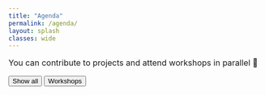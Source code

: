 ```yaml
---
title: "Agenda"
permalink: /agenda/
layout: splash
classes: wide
---
```

<p style="font-size:16px;">You can contribute to projects and attend workshops in parallel 🚀</p>
<link rel="stylesheet" href="{{ '/assets/css/agenda.css' | relative_url }}">
<script src="{{ '/assets/js/agenda.js' | relative_url }}"></script>

<div id="filters">
  <button id="button-all" class="btn active" onclick="filterSelection('all')"> Show all</button>
  <button id="button-workshops" class="btn" onclick="filterSelection('workshops')"> Workshops</button>
</div>

<div id="all" style="display: none;">
    <table id="agenda-all" class="agenda-col">
        <thead>
            <tr>
                <th colspan="12">
                    <h3>Day at a glance</h3>
                    <p>All times are in U.S. Pacific</p>
                </th>
            </tr>
        </thead>
        <tbody>
            {% for timeslots in site.data.agenda %}
                {% if timeslots.events %}
                    <tr>
                        <td style="background: white">{{timeslots.slot}}</td>
                        {% for event in timeslots.events %}
                            <td colspan={{event.colspan | default: 1}} rowspan={{event.rowspan | default: 1}} style="background: {{event.background-color | default: 'white'}}; padding: 25px 25px 25px 25px; border-top: 1px solid black;">
                                <span class="e">{{event.emoji}}</span>
                                 {% if event.url %}
                                   <a href="{{event.url}}">{{ event.name }}</a>
                                 {% else %}
                                 {{ event.name }}
                                 {% endif %}
                            </td>
                        {% endfor %}
                    </tr>
                {% endif %}
            {% endfor %}
        </tbody>
    </table>
</div>

<div id="all-mini" style="display: none;">
    <table id="agenda-all" class="agenda-col">
        <thead>
            <tr>
                <th colspan="4">
                    <h3>Day at a glance</h3>
                    <p>All times are in U.S. Pacific</p>
                </th>
            </tr>
        </thead>
        <tbody>
            {% for timeslots in site.data.agenda-mini %}
                    <tr>
                        <td colspan={{timeslots.colspan | default: 1}} rowspan={{timeslots.rowspan | default: 1}} style="background: white; padding: 25px 25px 25px 25px;">{{timeslots.slot}}</td>
                        {% if timeslots.events %}
                        {% for event in timeslots.events %}
                            <td colspan={{event.colspan | default: 1}} rowspan={{event.rowspan | default: 1}} style="background: {{event.background-color | default: 'white'}}; padding: 25px 25px 25px 25px; border-top: 1px solid black;">
                                <span class="e">{{event.emoji}}</span>
                                 {% if event.url %}
                                   <a href="{{event.url}}">{{ event.name }}</a>
                                 {% else %}
                                 {{ event.name }}
                                 {% endif %}
                            </td>
                        {% endfor %}
                        {% endif %}
                    </tr>
            {% endfor %}
        </tbody>
    </table>
</div>

<div id="workshops" style="display: none;">
    <table id="agenda-all" class="agenda-col">
        <thead>
            <tr>
                <th colspan="12">
                    <h3>Workshop Schedule</h3>
                    <p>Each workshop is 1 hour</p>
                    <p>**Workshops will not be recorded**</p>
                </th>
            </tr>
        </thead>
        <tbody>
            {% for timeslots in site.data.agenda %}
                {% if timeslots.workshop %}
                    <tr>
                        <td style="background: white">{{timeslots.slot}}</td>
                        {% for event in timeslots.events %}
                            <td colspan={{event.colspan | default: 1}} rowspan={{event.rowspan | default: 1}} style="background: {{event.background-color | default: 'white'}}; padding: 25px 25px 25px 25px;">
                                <span class="e">{{event.emoji}}</span> {{ event.name }}
                                 {% for link in event.links %}
                                    <div>
                                        <a href="{{link.url | relative_url}}">{{link.text}}</a>
                                    </div>
                                 {% endfor %}
                            </td>
                        {% endfor %}
                    </tr>
                {% endif %}
            {% endfor %}
        </tbody>
    </table>
</div>

<div id="workshops-mini" style="display: none;">
    <table id="agenda-all" class="agenda-col">
        <thead>
            <tr>
                <th colspan="4">
                    <h3>Workshop Schedule</h3>
                    <p>Each workshop is 1 hour</p>
                </th>
            </tr>
        </thead>
        <tbody>
            {% for timeslots in site.data.workshop-mini %}
                    <tr>
                        <td colspan={{timeslots.colspan | default: 1}} rowspan={{timeslots.rowspan | default: 1}} style="background: white; padding: 25px 25px 25px 25px;">{{timeslots.slot}}</td>
                        {% if timeslots.events %}
                        {% for event in timeslots.events %}
                            <td colspan={{event.colspan | default: 1}} rowspan={{event.rowspan | default: 1}} style="background: {{event.background-color | default: 'white'}}; padding: 25px 25px 25px 25px; border-top: 1px solid black;">
                                <span class="e">{{event.emoji}}</span>
                                 {% if event.url %}
                                   <a href="{{event.url}}">{{ event.name }}</a>
                                 {% else %}
                                 {{ event.name }}
                                 {% endif %}
                            </td>
                        {% endfor %}
                        {% endif %}
                    </tr>
            {% endfor %}
        </tbody>
    </table>
</div>